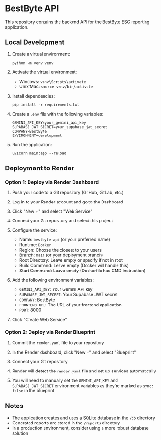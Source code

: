 # BestByte API

This repository contains the backend API for the BestByte ESG reporting application.

## Local Development

1. Create a virtual environment:
   ```
   python -m venv venv
   ```

2. Activate the virtual environment:
   - Windows: `venv\Scripts\activate`
   - Unix/Mac: `source venv/bin/activate`

3. Install dependencies:
   ```
   pip install -r requirements.txt
   ```

4. Create a `.env` file with the following variables:
   ```
   GEMINI_API_KEY=your_gemini_api_key
   SUPABASE_JWT_SECRET=your_supabase_jwt_secret
   COMPANY=BestByte
   ENVIRONMENT=development
   ```

5. Run the application:
   ```
   uvicorn main:app --reload
   ```

## Deployment to Render

### Option 1: Deploy via Render Dashboard

1. Push your code to a Git repository (GitHub, GitLab, etc.)

2. Log in to your Render account and go to the Dashboard

3. Click "New +" and select "Web Service"

4. Connect your Git repository and select this project

5. Configure the service:
   - Name: `bestbyte-api` (or your preferred name)
   - Runtime: `Docker`
   - Region: Choose the closest to your users
   - Branch: `main` (or your deployment branch)
   - Root Directory: Leave empty or specify if not in root
   - Build Command: Leave empty (Docker will handle this)
   - Start Command: Leave empty (Dockerfile has CMD instruction)

6. Add the following environment variables:
   - `GEMINI_API_KEY`: Your Gemini API key
   - `SUPABASE_JWT_SECRET`: Your Supabase JWT secret
   - `COMPANY`: BestByte
   - `FRONTEND_URL`: The URL of your frontend application
   - `PORT`: 8000

7. Click "Create Web Service"

### Option 2: Deploy via Render Blueprint

1. Commit the `render.yaml` file to your repository

2. In the Render dashboard, click "New +" and select "Blueprint"

3. Connect your Git repository

4. Render will detect the `render.yaml` file and set up services automatically

5. You will need to manually set the `GEMINI_API_KEY` and `SUPABASE_JWT_SECRET` environment variables as they're marked as `sync: false` in the blueprint

## Notes

- The application creates and uses a SQLite database in the `/db` directory
- Generated reports are stored in the `/reports` directory
- In a production environment, consider using a more robust database solution